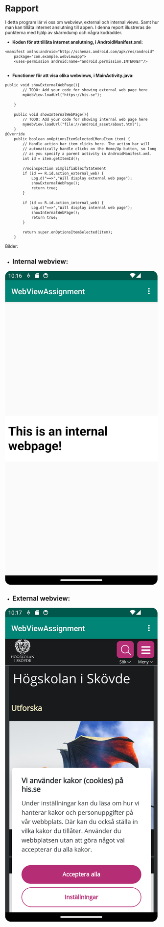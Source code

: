 
# Rapport


I detta program lär vi oss om webview, external och internal views. Samt hur man kan tillåta 
internet anslutning till appen. 
I denna report illustreras de punkterna med hjälp av skärmdump och några kodradder.

- **Koden för att tillåta internet anslutning, i AndroidManifest.xml:**
```
<manifest xmlns:android="http://schemas.android.com/apk/res/android"
    package="com.example.webviewapp">
    <uses-permission android:name="android.permission.INTERNET"/>
    
```
- **Functioner för att visa olika webviews, i MainActivity.java:**
```
public void showExternalWebPage(){
        // TODO: Add your code for showing external web page here
        myWebView.loadUrl("https://his.se");

    }

    public void showInternalWebPage(){
        // TODO: Add your code for showing internal web page here
        myWebView.loadUrl("file:///android_asset/about.html");
    }
@Override
    public boolean onOptionsItemSelected(MenuItem item) {
        // Handle action bar item clicks here. The action bar will
        // automatically handle clicks on the Home/Up button, so long
        // as you specify a parent activity in AndroidManifest.xml.
        int id = item.getItemId();

        //noinspection SimplifiableIfStatement
        if (id == R.id.action_external_web) {
            Log.d("==>","Will display external web page");
            showExternalWebPage();
            return true;
        }

        if (id == R.id.action_internal_web) {
            Log.d("==>","Will display internal web page");
            showInternalWebPage();
            return true;
        }

        return super.onOptionsItemSelected(item);
    }
```
Bilder:
- ## Internal webview:
![img.png](img.png)
- ## External webview:
![img_1.png](img_1.png)
